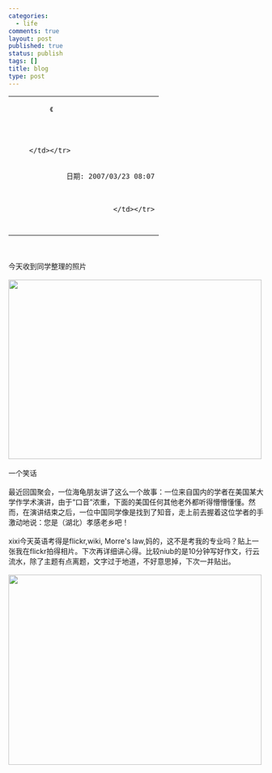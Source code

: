 ```yaml
--- 
categories: 
  - life
comments: true
layout: post
published: true
status: publish
tags: []
title: blog
type: post
---
```

<div id="msgcns!3725CC0EE38B1F6!1554" class="bvMsg">
<table align="center" cellpadding="0" cellspacing="0" width="100%"><tbody>
<tr><td>
		
			 《
		
		
	
	
		</td></tr>
<tr><td align="right">

				 日期: 2007/03/23 08:07
			
		
	
	</td></tr>
<tr><td width="100%"><br></td></tr>
</tbody></table>
<br><br>今天收到同学整理的照片<br><br><div style="width:502px;"><img src="http://farm1.static.flickr.com/168/431258794_54bc7e4924.jpg?v=0" alt="" height="354" width="500"></div>
<br>一个笑话<br><br>最近回国聚会，一位海龟朋友讲了这么一个故事：一位来自国内的学者在美国某大学作学术演讲，由于“口音”浓重，下面的美国任何其他老外都听得懵懵懂懂。然而，在演讲结束之后，一位中国同学像是找到了知音，走上前去握着这位学者的手激动地说：您是（湖北）孝感老乡吧！ <br><br>xixi今天英语考得是flickr,wiki, Morre's law,妈的，这不是考我的专业吗？贴上一张我在flickr拍得相片。下次再详细讲心得。比较niub的是10分钟写好作文，行云流水，除了主题有点离题，文字过于地道，不好意思掉，下次一并贴出。<br><br><div style="width:502px;"><div style="width:502px;"><img src="http://farm1.static.flickr.com/147/432395741_90a2a709e6.jpg?v=0" alt="" height="375" width="500"></div></div>
<br><br><br>
</div>
